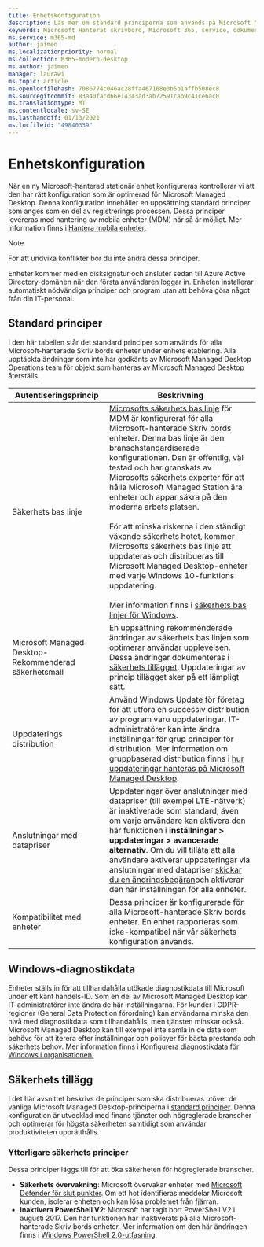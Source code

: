 ```yaml
---
title: Enhetskonfiguration
description: Läs mer om standard principerna som används på Microsoft Managed Station ära enheter.
keywords: Microsoft Hanterat skrivbord, Microsoft 365, service, dokumentation
ms.service: m365-md
author: jaimeo
ms.localizationpriority: normal
ms.collection: M365-modern-desktop
ms.author: jaimeo
manager: laurawi
ms.topic: article
ms.openlocfilehash: 7086774c046ac28ffa467168e3b5b1affb508ec8
ms.sourcegitcommit: 83a40facd66e14343ad3ab72591cab9c41ce6ac0
ms.translationtype: MT
ms.contentlocale: sv-SE
ms.lasthandoff: 01/13/2021
ms.locfileid: "49840339"
---
```

# <a name="device-configuration"></a>Enhetskonfiguration


<!--This topic is the target for a "Learn more" link in the Enterprise Agreement (aka.ms/dev-config); do not delete.-->

<!-- Device configuration and Security Addendum-->

När en ny Microsoft-hanterad stationär enhet konfigureras kontrollerar vi att den har rätt konfiguration som är optimerad för Microsoft Managed Desktop. Denna konfiguration innehåller en uppsättning standard principer som anges som en del av registrerings processen. Dessa principer levereras med hantering av mobila enheter (MDM) när så är möjligt. Mer information finns i [Hantera mobila enheter](https://docs.microsoft.com/windows/client-management/mdm/). 

>[!NOTE]
>För att undvika konflikter bör du inte ändra dessa principer.

Enheter kommer med en disksignatur och ansluter sedan till Azure Active Directory-domänen när den första användaren loggar in. Enheten installerar automatiskt nödvändiga principer och program utan att behöva göra något från din IT-personal.

## <a name="default-policies"></a>Standard principer

I den här tabellen står det standard principer som används för alla Microsoft-hanterade Skriv bords enheter under enhets etablering. Alla upptäckta ändringar som inte har godkänts av Microsoft Managed Desktop Operations team för objekt som hanteras av Microsoft Managed Desktop återställs.

Autentiseringsprincip | Beskrivning
--- | ---
Säkerhets bas linje | [Microsofts säkerhets bas linje](https://docs.microsoft.com/windows/device-security/windows-security-baselines) för MDM är konfigurerat för alla Microsoft-hanterade Skriv bords enheter. Denna bas linje är den branschstandardiserade konfigurationen. Den är offentlig, väl testad och har granskats av Microsofts säkerhets experter för att hålla Microsoft Managed Station ära enheter och appar säkra på den moderna arbets platsen. <br><br>För att minska riskerna i den ständigt växande säkerhets hotet, kommer Microsofts säkerhets bas linje att uppdateras och distribueras till Microsoft Managed Desktop-enheter med varje Windows 10-funktions uppdatering.<br><br>Mer information finns i [säkerhets bas linjer för Windows](https://docs.microsoft.com/windows/security/threat-protection/windows-security-baselines).
Microsoft Managed Desktop-Rekommenderad säkerhetsmall | En uppsättning rekommenderade ändringar av säkerhets bas linjen som optimerar användar upplevelsen.  Dessa ändringar dokumenteras i [säkerhets tillägget](#security-addendum). Uppdateringar av princip tillägget sker på ett lämpligt sätt.  
Uppdaterings distribution | Använd Windows Update för företag för att utföra en successiv distribution av program varu uppdateringar. IT-administratörer kan inte ändra inställningar för grup principer för distribution. Mer information om gruppbaserad distribution finns i [hur uppdateringar hanteras på Microsoft Managed Desktop](updates.md).
Anslutningar med datapriser | Uppdateringar över anslutningar med datapriser (till exempel LTE-nätverk) är inaktiverade som standard, även om varje användare kan aktivera den här funktionen i **inställningar > uppdateringar > avancerade alternativ**. Om du vill tillåta att alla användare aktiverar uppdateringar via anslutningar med datapriser [skickar du en ändringsbegäran](../working-with-managed-desktop/admin-support.md)och aktiverar den här inställningen för alla enheter.
| Kompatibilitet med enheter | Dessa principer är konfigurerade för alla Microsoft-hanterade Skriv bords enheter. En enhet rapporteras som icke-kompatibel när vår säkerhets konfiguration används.

## <a name="windows-diagnostic-data"></a>Windows-diagnostikdata

 Enheter ställs in för att tillhandahålla utökade diagnostikdata till Microsoft under ett känt handels-ID. Som en del av Microsoft Managed Desktop kan IT-administratörer inte ändra de här inställningarna. För kunder i GDPR-regioner (General Data Protection förordning) kan användarna minska den nivå med diagnostikdata som tillhandahålls, men tjänsten minskar också. Microsoft Managed Desktop kan till exempel inte samla in de data som behövs för att iterera efter inställningar och policyer för bästa prestanda och säkerhets behov. Mer information finns i [Konfigurera diagnostikdata för Windows i organisationen.](https://docs.microsoft.com/windows/privacy/configure-windows-diagnostic-data-in-your-organization#enhanced-level)

## <a name="security-addendum"></a>Säkerhets tillägg

 I det här avsnittet beskrivs de principer som ska distribueras utöver de vanliga Microsoft Managed Desktop-principerna i [standard principer](#default-policies). Denna konfiguration är utvecklad med finans tjänster och högreglerade branscher och optimerar för högsta säkerheten samtidigt som användar produktiviteten upprätthålls.

 ### <a name="additional-security-policies"></a>Ytterligare säkerhets principer

 Dessa principer läggs till för att öka säkerheten för högreglerade branscher. 
 - **Säkerhets övervakning**: Microsoft övervakar enheter med [Microsoft Defender för slut punkter](https://docs.microsoft.com/windows/security/threat-protection/windows-defender-atp/windows-defender-advanced-threat-protection). Om ett hot identifieras meddelar Microsoft kunden, isolerar enheten och kan lösa problemet från fjärran. 
 - **Inaktivera PowerShell V2**: Microsoft har tagit bort PowerShell V2 i augusti 2017. Den här funktionen har inaktiverats på alla Microsoft-hanterade Skriv bords enheter. Mer information om den här ändringen finns i [Windows PowerShell 2,0-utfasning](https://devblogs.microsoft.com/powershell/windows-powershell-2-0-deprecation/).
